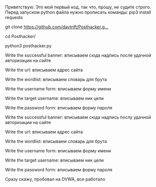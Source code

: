 Приветствую. Это мой первый код, так что, прошу, не судите строго. Перед запуском python файла нужно прописать команды:
pip3 install requests

git clone https://github.com/daytrift/Posthacker.g…

cd Posthacker/

python3 posthacker.py

Write the successful banner: вписываем сюда надпись после удачной авторизации на сайте

Write the url: вписываем адрес сайта

Write the wordlist: вписываем словарь для брута

Write the username form: вписываем форму имени

Write the target username: вписываем ник цели

Write the password form: вписываем форму пароля

Write the successful banner: вписываем сюда надпись послу удачной авторизации на сайте

Write the url: вписываем адрес сайта

Write the wordlist: вписываем словарь для брута

Write the username form: вписываем форму имени

Write the target username: вписываем ник цели

Write the password form: вписываем форму пароля

Сразу скажу, пробовал на DVWA, все работало
